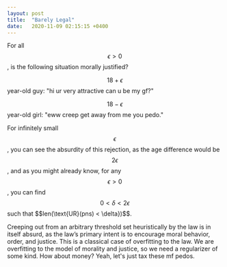 ```yaml
---
layout: post
title:  "Barely Legal"
date:   2020-11-09 02:15:15 +0400
---
```


For all $$\epsilon > 0$$, is the following situation morally justified?

$$18+\epsilon$$ year-old guy: "hi ur very attractive can u be my gf?"

$$18-\epsilon$$ year-old girl: "eww creep get away from me you pedo."

For infinitely small $$\epsilon$$, you can see the absurdity of this rejection, as the age difference would be $$2 \epsilon$$, and as you might already know, for any $$\epsilon > 0$$, you can find $$0 < \delta < 2\epsilon$$ such that $$len(\text{UR}(pns) < \delta})$$.

Creeping out from an arbitrary threshold set heuristically by the law is in itself absurd, as the law’s primary intent is to encourage moral behavior, order, and justice. This is a classical case of overfitting to the law. We are overfitting to the model of morality and justice, so we need a regularizer of some kind. How about money? Yeah, let's just tax these mf pedos.
